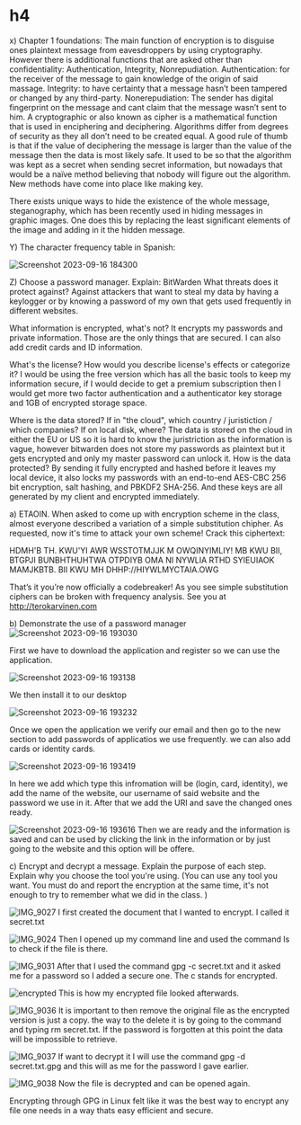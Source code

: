 # h4

x) Chapter 1 foundations: 
The main function of encryption is to disguise ones plaintext message from eavesdroppers by using cryptography.
 However there is additional functions that are asked other than confidentiality: Authentication, Integrity, Nonrepudiation. 
Authentication: for the receiver of the message to gain knowledge of the origin of said massage. 
Integrity: to have certainty that a message hasn’t been tampered or changed by any third-party.
Nonerepudiation: The sender has digital fingerprint on the message and cant claim that the message wasn’t sent to him. 
A cryptographic or also known as cipher is a mathematical function that is used in enciphering and deciphering. Algorithms differ from degrees of security as they all don’t need to be created equal. A good rule of thumb is that if the value of deciphering the message is larger than the value of the message then the data is most likely safe. 
It used to be so that the algorithm was kept as a secret when sending secret information, but nowadays that would be a naïve method believing that nobody will figure out the algorithm. New methods have come into place like making key.

There exists unique ways to hide the existence of the whole message, steganography, which has been recently used in hiding messages in graphic images. One does this by replacing the least significant elements of the image and adding in it the hidden message. 

Y) The character frequency table in Spanish: 

![Screenshot 2023-09-16 184300](https://github.com/EmilioLehto/InformationSecurity/assets/113890358/30501759-dc8a-4c0c-9cae-bd6e1fc52708)

Z) Choose a password manager. Explain:  BitWarden
What threats does it protect against?
Against attackers that want to steal my data by having a keylogger or by knowing a password of my own that gets used frequently in different websites. 

What information is encrypted, what's not?
It encrypts my passwords and private information. Those are the only things that are secured. I can also add credit cards and ID information.

What's the license? How would you describe license's effects or categorize it?
I would be using the free version which has all the basic tools to keep my information secure, if I would decide to get a premium subscription then I would get more two factor authentication and a authenticator key storage and 1GB of encrypted storage space. 

Where is the data stored? If in "the cloud", which country / juristiction / which companies? If on local disk, where?
The data is stored on the cloud in either the EU or US so it is hard to know the juristriction as the information is vague, however bitwarden does not store my passwords as plaintext but it gets encrypted and only my master password can unlock it.
How is the data protected?
By sending it fully encrypted and hashed before it leaves my local device, it also locks my passwords with an end-to-end AES-CBC 256 bit encryption, salt hashing, and PBKDF2 SHA-256. And these keys are all generated by my client and encrypted immediately. 

 a) ETAOIN. When asked to come up with encryption scheme in the class, almost everyone described a variation of a simple substitution chipher. As requested, now it's time to attack your own scheme! Crack this ciphertext:
 
HDMH'B TH. KWU'YI AWR WSSTOTMJJK M OWQINYIMLIY! MB KWU BII, BTGPJI BUNBHTHUHTWA OTPDIYB OMA NI NYWLIA RTHD SYIEUIAOK MAMJKBTB. BII KWU MH DHHP://HIYWLMYCTAIA.OWG


That’s it you’re now officially a codebreaker! As you see simple substitution ciphers can be broken with frequency analysis. See you at http://terokarvinen.com


b) Demonstrate the use of a password manager
![Screenshot 2023-09-16 193030](https://github.com/EmilioLehto/InformationSecurity/assets/113890358/a4979ca8-69dd-484d-9d5a-edde23d54782)

First we have to download the application and register so we can use the application. 


![Screenshot 2023-09-16 193138](https://github.com/EmilioLehto/InformationSecurity/assets/113890358/7a9ef0b9-90e6-47e9-b154-609793eed43c)

We then install it to our desktop 

![Screenshot 2023-09-16 193232](https://github.com/EmilioLehto/InformationSecurity/assets/113890358/e3e57cf8-0b99-499a-bd47-3d23b74cfd46)

Once we open the application we verify our email and then go to the new section to add passwords of applicatios we use frequently. we can also add cards or identity cards.

![Screenshot 2023-09-16 193419](https://github.com/EmilioLehto/InformationSecurity/assets/113890358/cd5bcb1a-16a0-4e6c-86d9-0b9742ac63bf)

In here we add which type this infromation will be (login, card, identity), we add the name of the website, our username of said website and the password we use in it. After that we add the URI and save the changed ones ready. 

![Screenshot 2023-09-16 193616](https://github.com/EmilioLehto/InformationSecurity/assets/113890358/d7581693-3cf9-436c-a7df-cd4936bc7d69)
 Then we are ready and the information is saved and can be used by clicking the link in the information or by just going to the website and this option will be offere. 


 c) Encrypt and decrypt a message. Explain the purpose of each step. Explain why you choose the tool you're using. (You can use any tool you want. You must do and report the encryption at the same time, it's not enough to try to remember what we did in the class. )

![IMG_9027](https://github.com/EmilioLehto/InformationSecurity/assets/113890358/a0a9cd62-b9b8-440f-855d-9176033f19f1)
I first created the document that I wanted to encrypt. I called it secret.txt

![IMG_9024](https://github.com/EmilioLehto/InformationSecurity/assets/113890358/7f8d7298-b4a5-4097-ae62-0e66cb5df544)
Then I opened up my command line and used the command ls to check if the file is there. 

![IMG_9031](https://github.com/EmilioLehto/InformationSecurity/assets/113890358/ef75578b-999f-4d60-ab35-b55e45acc2c8)
After that I used the command gpg -c secret.txt and it asked me for a password so I added a secure one. The c stands for encrypted. 

![encrypted](https://github.com/EmilioLehto/InformationSecurity/assets/113890358/a7d3feca-fc54-47fe-aac4-79b7726bcb85)
This is how my encrypted file looked afterwards.

![IMG_9036](https://github.com/EmilioLehto/InformationSecurity/assets/113890358/ee999b4c-eb9c-49a6-9cc4-70cd3f410697)
It is important to then remove the original file as the encrypted version is just a copy. the way to the delete it is by going to the command and typing rm secret.txt. If the password is forgotten at this point the data will be impossible to retrieve. 

![IMG_9037](https://github.com/EmilioLehto/InformationSecurity/assets/113890358/c6164dbb-6b9d-4ba5-bc97-fe91f6108f5d)
If want to decrypt it I will use the command gpg -d secret.txt.gpg and this will as me for the password I gave earlier. 

![IMG_9038](https://github.com/EmilioLehto/InformationSecurity/assets/113890358/d4d19360-35a7-426c-bf4c-9bdbb1b959ee)
Now the file is decrypted and can be opened again. 

Encrypting through GPG in Linux felt like it was the best way to encrypt any file one needs in a way thats easy efficient and secure. 



